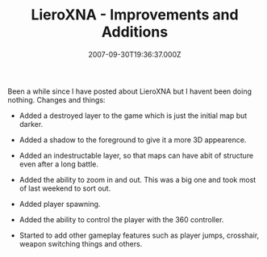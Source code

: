 ﻿---
coverImage: /images/fallback-post-header.png
date: '2007-09-30T19:36:37.000Z'
tags: []
title: LieroXNA - Improvements and Additions
oldUrl: /c/lieroxna-improvements-and-additions
---

<p>Been a while since I have posted about LieroXNA but I havent been doing nothing. Changes and things:

<!-- more -->

- Added a destroyed layer to the game which is just the initial map but darker.

- Added a shadow to the foreground to give it a more 3D appearence.

- Added an indestructable layer, so that maps can have abit of structure even after a long battle.

- Added the ability to zoom in and out. This was a big one and took most of last weekend to sort out.

- Added player spawning.

- Added the ability to control the player with the 360 controller.

- Started to add other gameplay features such as player jumps, crosshair, weapon switching things and others.
